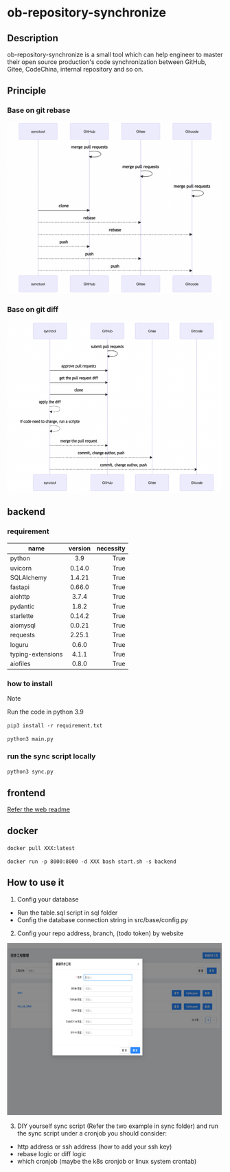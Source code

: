 # ob-repository-synchronize

## Description

ob-repository-synchronize is a small tool which can help engineer to master their open source production's code synchronization between GitHub, Gitee, CodeChina, internal repository and so on.

## Principle

### Base on git rebase

<img src="doc/rebase.png" width="500" height="400">

### Base on git diff

<img src="doc/diff.png" width="500" height="400">

## backend

### requirement

name|version|necessity
--|:--:|--:
python|3.9|True
uvicorn|0.14.0|True
SQLAlchemy|1.4.21|True
fastapi|0.66.0|True
aiohttp|3.7.4|True
pydantic|1.8.2|True
starlette|0.14.2|True
aiomysql|0.0.21|True
requests|2.25.1|True
loguru|0.6.0|True
typing-extensions|4.1.1|True
aiofiles|0.8.0|True

### how to install

> [!NOTE]
> Run the code in python 3.9

`pip3 install -r requirement.txt`

`python3 main.py`

### run the sync script locally

`python3 sync.py`

## frontend

[Refer the web readme](web/README.md)

## docker

`docker pull XXX:latest`

`docker run -p 8000:8000 -d XXX bash start.sh -s backend`

## How to use it

1. Config your database

- Run the table.sql script in sql folder
- Config the database connection string in src/base/config.py

2. Config your repo address, branch, (todo token) by website

<img src="doc/website.png" width="500" height="400">

3. DIY yourself sync script (Refer the two example in sync folder) and run the sync script under a cronjob
you should consider:

- http address or ssh address (how to add your ssh key)
- rebase logic or diff logic
- which cronjob (maybe the k8s cronjob or linux system crontab)
